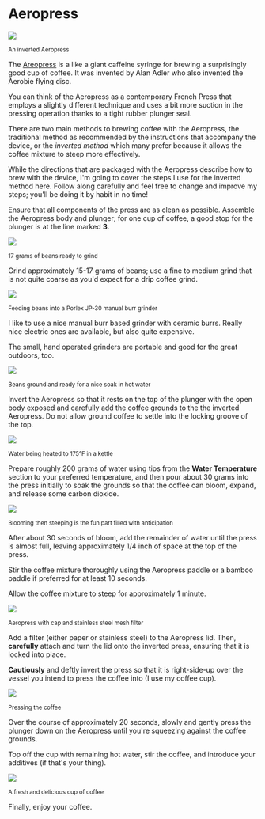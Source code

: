 # Aeropress

![](../_assets/aeropress.jpg)

<small>
An inverted Aeropress
</small>

The [Areopress](https://en.wikipedia.org/wiki/AeroPress) is a like a giant caffeine syringe for brewing a
surprisingly good cup of coffee. It was invented by Alan Adler who also
invented the Aerobie flying disc.

You can think of the Aeropress as a contemporary French Press that employs
a slightly different technique and uses a bit more suction in the pressing
operation thanks to a tight rubber plunger seal.

There are two main methods to brewing coffee with the Aeropress, the
traditional method as recommended by the instructions that accompany the
device, or the *inverted method* which many prefer because it allows the
coffee mixture to steep more effectively.

While the directions that are packaged with the Aeropress describe how to
brew with the device, I'm going to cover the steps I use for the inverted
method here. Follow along carefully and feel free to change and improve my
steps; you'll be doing it by habit in no time!

Ensure that all components of the press are as clean as possible. Assemble the Aeropress body and plunger; for one cup of coffee, a good stop for the plunger is at the line marked **3**.

![](../_assets/weigh-beans.jpg)

<small>
17 grams of beans ready to grind
</small>

Grind approximately 15-17 grams of beans; use a fine to medium grind that is not quite coarse as you'd expect for a drip coffee grind.

![](../_assets/beans-into-grinder.jpg)

<small>
Feeding beans into a Porlex JP-30 manual burr grinder
</small>

I like to use a nice manual burr based grinder with ceramic burrs. Really nice electric ones are available, but also quite expensive.

The small, hand operated grinders are portable and good for the great outdoors, too.

![](../_assets/aeropress-grounds.jpg)

<small>
Beans ground and ready for a nice soak in hot water
</small>

Invert the Aeropress so that it rests on the top of the plunger with the open
body exposed and carefully add the coffee grounds to the the inverted
Aeropress. Do not allow ground coffee to settle into the locking groove of
the top.

![](../_assets/water-temp.jpg)

<small>
Water being heated to 175°F in a kettle
</small>

Prepare roughly 200 grams of water using tips from the **Water Temperature**
section to your preferred temperature, and then pour about 30 grams into the
press initially to soak the grounds so that the coffee can bloom, expand, and
release some carbon dioxide.

![](../_assets/aeropress-wet-grounds.jpg)

<small>
Blooming then steeping is the fun part filled with anticipation
</small>

After about 30 seconds of bloom, add the remainder of water until the press
is almost full, leaving approximately 1/4 inch of space at the top of
the press.

Stir the coffee mixture thoroughly using the Aeropress paddle or a bamboo
paddle if preferred for at least 10 seconds.

Allow the coffee mixture to steep for approximately 1 minute.

![](../_assets/aeropress-filter-cap.jpg)

<small>
Aeropress with cap and stainless steel mesh filter
</small>

Add a filter (either paper or stainless steel) to the Aeropress lid. Then,
**carefully** attach and turn the lid onto the inverted press, ensuring that
it is locked into place.

**Cautiously** and deftly invert the press so that it is right-side-up over
the vessel you intend to press the coffee into (I use my coffee cup).

![](../_assets/aeropressing-coffee.jpg)

<small>
Pressing the coffee
</small>

Over the course of approximately 20 seconds, slowly and gently press the
plunger down on the Aeropress until you're squeezing against the coffee
grounds.

Top off the cup with remaining hot water, stir the coffee, and introduce your additives (if that's your thing).

![](../_assets/brewed-cup.jpg)

<small>
A fresh and delicious cup of coffee
</small>

Finally, enjoy your coffee.
